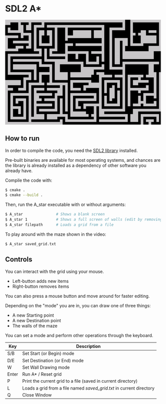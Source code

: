 # SDL2 A*

![A star animation](gifs/astar_maze.gif)


## How to run
In order to compile the code, you need the [SDL2 library](https://wiki.libsdl.org/SDL2/Installation) installed.

Pre-built binaries are available for most operating systems, and chances are the library is already installed as a dependency of other software you already have.

Compile the code with:
```bash
$ cmake .
$ cmake --build .
```

Then, run the A_star executable with or without arguments:
```bash
$ A_star               # Shows a blank screen
$ A_star 1             # Shows a full screen of walls (edit by removing rathen then adding)
$ A_star filepath      # Loads a grid from a file
```

To play around with the maze shown in the video:
```bash
$ A_star saved_grid.txt
```


## Controls
You can interact with the grid using your mouse.

- Left-button adds new items
- Right-button removes items

You can also press a mouse button and move around for faster editing.

Depending on the "mode" you are in, you can draw one of three things:
- A new Starting point
- A new Destination point
- The walls of the maze

You can set a mode and perform other operations through the keyboard.

| Key | Description |
|-----------|-------------|
|S/B| Set Start (or Begin) mode|
|D/E| Set Destination (or End) mode|
|W| Set Wall Drawing mode |
|Enter|  Run A* / Reset grid |
|P| Print the current grid to a file (saved in current directory) |
|L| Loads a grid from a file named _saved_grid.txt_  in current directory |
|Q| Close Window |

